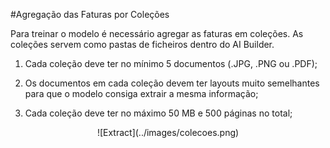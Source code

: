 #Agregação das Faturas por Coleções

Para treinar o modelo é necessário agregar as faturas em coleções. As coleções servem como pastas de ficheiros dentro do AI Builder.

1. Cada coleção deve ter no mínimo 5 documentos (.JPG, .PNG ou .PDF);

2. Os documentos em cada coleção devem ter layouts muito semelhantes para que o modelo consiga extrair a mesma informação;

3. Cada coleção deve ter no máximo 50 MB e 500 páginas no total;


<center>![Extract](../images/colecoes.png)</center>